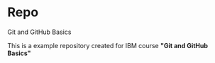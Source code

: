 # Repo
Git and GitHub Basics

This is a example repository created for IBM course **"Git and GitHub Basics"** 
